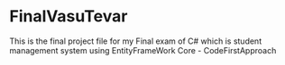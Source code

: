 # FinalVasuTevar

This is the final project file for my Final exam of C# which is student management system using EntityFrameWork Core - CodeFirstApproach
